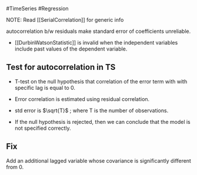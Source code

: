 #TimeSeries #Regression 

NOTE: Read [[SerialCorrelation]] for generic info

autocorrelation b/w residuals make standard error of coefficients unreliable. 
- [[DurbinWatsonStatistic]] is invalid when the independent variables include past values of the dependent variable.

## Test for autocorrelation  in TS
- T-test on the null hypothesis that correlation of the error term with with specific lag is equal to 0.
- Error correlation is estimated using residual correlation. 
- std error is $\sqrt{T}$ ; where T is the number of observations.

 - If the null hypothesis is rejected, then we can conclude that the model is not specified correctly.

## Fix
Add an additional lagged variable whose covariance is significantly different from 0.

